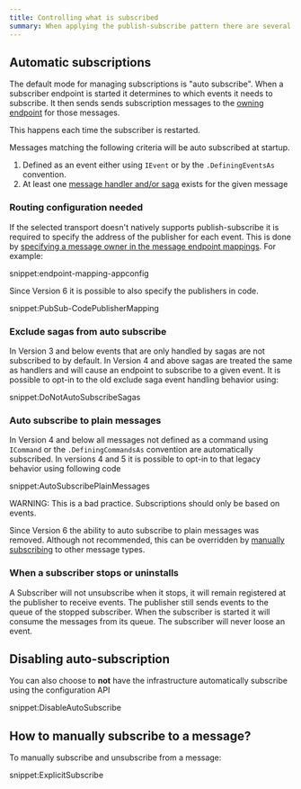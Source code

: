 ```yaml
---
title: Controlling what is subscribed
summary: When applying the publish-subscribe pattern there are several ways to control what messages are subscribed to
---
```



## Automatic subscriptions

The default mode for managing subscriptions is "auto subscribe". When a subscriber endpoint is started it determines to which events it needs to subscribe. It then sends sends subscription messages to the [owning endpoint](/nservicebus/messaging/message-owner.md) for those messages.

This happens each time the subscriber is restarted.

Messages matching the following criteria will be auto subscribed at startup.

 1. Defined as an event either using `IEvent` or by the `.DefiningEventsAs` convention.
 1. At least one [message handler and/or saga](/nservicebus/handlers/) exists for the given message


### Routing configuration needed

If the selected transport doesn't natively supports publish-subscribe it is required to specify the address of the publisher for each event. This is done by [specifying a message owner in the message endpoint mappings](/nservicebus/messaging/message-owner.md). For example:

snippet:endpoint-mapping-appconfig

Since Version 6 it is possible to also specify the publishers in code.

snippet:PubSub-CodePublisherMapping


### Exclude sagas from auto subscribe

In Version 3 and below events that are only handled by sagas are not subscribed to by default. In Version 4 and above sagas are treated the same as handlers and will cause an endpoint to subscribe to a given event. It is possible to opt-in to the old exclude saga event handling behavior using:

snippet:DoNotAutoSubscribeSagas


### Auto subscribe to plain messages

In Version 4 and below all messages not defined as a command using `ICommand` or the `.DefiningCommandsAs` convention are automatically subscribed. In versions 4 and 5 it is possible to opt-in to that legacy behavior using following code

snippet:AutoSubscribePlainMessages

WARNING: This is a bad practice. Subscriptions should only be based on events.

Since Version 6 the ability to auto subscribe to plain messages was removed. Although not recommended, this can be overridden by [manually subscribing](/nservicebus/messaging/publish-subscribe/controlling-what-is-subscribed.md#how-to-manually-subscribe-to-a-message) to other message types.


### When a subscriber stops or uninstalls

A Subscriber will not unsubscribe when it stops, it will remain registered at the publisher to receive events. The publisher still sends events to the queue of the stopped subscriber. When the subscriber is started it will consume the messages from its queue. The subscriber will never loose an event.


## Disabling auto-subscription

You can also choose to **not** have the infrastructure automatically subscribe using the configuration API

snippet:DisableAutoSubscribe


## How to manually subscribe to a message?

To manually subscribe and unsubscribe from a message:

snippet:ExplicitSubscribe
